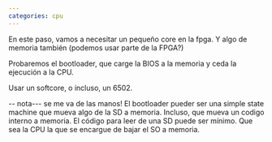 ```yaml
---
categories: cpu
---
```


En este paso, vamos a necesitar un pequeño core en la fpga. Y algo de memoria también (podemos usar parte de la FPGA?)

Probaremos el bootloader, que carge la BIOS a la memoria y ceda la ejecución a la CPU.

Usar  un softcore, o incluso, un 6502.

-- nota--- se me va de las manos! El bootloader pueder ser una simple state machine que mueva algo de la SD a memoria. Incluso, que mueva un codigo interno a memoria. El código para leer de una SD puede ser mínimo. Que sea la CPU la que se encargue de bajar el SO a memoria.

